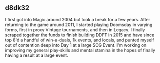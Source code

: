 <!-- markdownlint-disable-next-line first-line-heading -->
## d8dk32

I first got into Magic around 2004 but took a break for a few years. After
returning to the game around 2011, I started playing Doomsday in varying forms,
first in proxy Vintage tournaments, and then in Legacy. I finally scraped
together the funds to finish building DDFT in 2015 and have since top 8'd a
handful of win-a-duals, 1k events, and locals, and punted myself out of
contention deep into Day 1 at a large SCG Event. I'm working on improving my
general play-skills and mental stamina in the hopes of finally having a result
at a large event.
